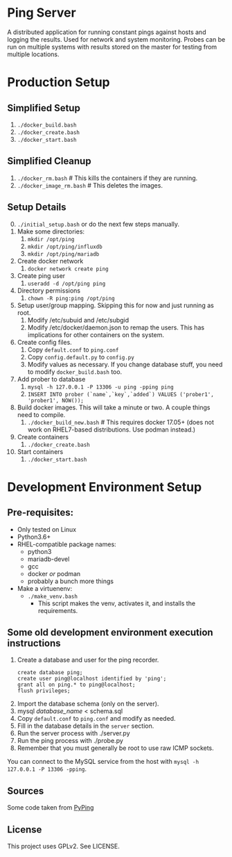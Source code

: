 # Ping Server

A distributed application for running constant pings against hosts and logging the results. Used for network and system monitoring. Probes can be run on multiple systems with results stored on the master for testing from multiple locations.

# Production Setup

## Simplified Setup
1. `./docker_build.bash`
1. `./docker_create.bash`
1. `./docker_start.bash`

## Simplified Cleanup
1. `./docker_rm.bash`   # This kills the containers if they are running.
1. `./docker_image_rm.bash`   # This deletes the images.

## Setup Details
0. `./initial_setup.bash` or do the next few steps manually.
1. Make some directories:
   1. `mkdir /opt/ping`
   2. `mkdir /opt/ping/influxdb`
   2. `mkdir /opt/ping/mariadb`
2. Create docker network
   1. `docker network create ping`
3. Create ping user
   1. `useradd -d /opt/ping ping`
4. Directory permissions
   1. `chown -R ping:ping /opt/ping`
5. Setup user/group mapping. Skipping this for now and just running as root.
   1. Modify /etc/subuid and /etc/subgid
   2. Modify /etc/docker/daemon.json to remap the users. This has implications for other containers on the system.
0. Create config files.
   1. Copy `default.conf` to `ping.conf`
   1. Copy `config.default.py` to `config.py`
   2. Modify values as necessary. If you change database stuff, you need to modify `docker_build.bash` too.
0. Add prober to database
   1. `mysql -h 127.0.0.1 -P 13306 -u ping -pping ping`
   1. ```INSERT INTO prober (`name`,`key`,`added`) VALUES ('prober1', 'prober1', NOW());```
8. Build docker images. This will take a minute or two. A couple things need to compile.
   1. `./docker_build_new.bash`   # This requires docker 17.05+
   (does not work on RHEL7-based distributions. Use podman instead.)
6. Create containers
   1. `./docker_create.bash`
7. Start containers
   1. `./docker_start.bash`




# Development Environment Setup

## Pre-requisites:

- Only tested on Linux
- Python3.6+
- RHEL-compatible package names:
  - python3
  - mariadb-devel
  - gcc
  - docker *or* podman
  - probably a bunch more things
- Make a virtuenenv:
  - `./make_venv.bash`
    - This script makes the venv, activates it, and installs the requirements.

## Some old development environment execution instructions
1. Create a database and user for the ping recorder.
    ```
    create database ping;
    create user ping@localhost identified by 'ping';
    grant all on ping.* to ping@localhost;
    flush privileges;
    ```
2. Import the database schema (only on the server).
  1. mysql *database_name* < schema.sql
1. Copy `default.conf` to `ping.conf` and modify as needed.
  1. Fill in the database details in the `server` section.
2. Run the server process with ./server.py
3. Run the ping process with ./probe.py
  1. Remember that you must generally be root to use raw ICMP sockets.

 You can connect to the MySQL service from the host with `mysql -h 127.0.0.1 -P 13306 -pping`.

## Sources

Some code taken from [PyPing](https://github.com/Akhavi/pyping)

## License

This project uses GPLv2. See LICENSE.
